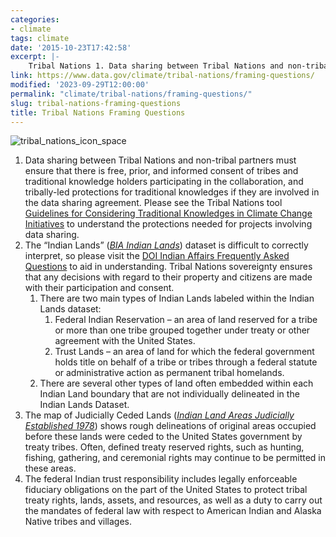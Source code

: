 ```yaml
---
categories:
- climate
tags: climate
date: '2015-10-23T17:42:58'
excerpt: |-
    Tribal Nations 1. Data sharing between Tribal Nations and non-tribal partners must ensure that there is free, prior, and informed consent of tribes and traditional knowledge holders participating in the collaboration, and tribally-led protections for traditional knowledges...
link: https://www.data.gov/climate/tribal-nations/framing-questions/
modified: '2023-09-29T12:00:00'
permalink: "climate/tribal-nations/framing-questions/"
slug: tribal-nations-framing-questions
title: Tribal Nations Framing Questions
---
```


![tribal_nations_icon_space](https://s3-us-gov-west-1.amazonaws.com/cg-0817d6e3-93c4-4de8-8b32-da6919464e61/tribal_icon_alt.png)

1.  Data sharing between Tribal Nations and non-tribal partners must ensure that there is free, prior, and informed consent of tribes and traditional knowledge holders participating in the collaboration, and tribally-led protections for traditional knowledges if they are involved in the data sharing agreement. Please see the Tribal Nations tool [Guidelines for Considering Traditional Knowledges in Climate Change Initiatives](https://toolkit.climate.gov/tool/guidelines-considering-traditional-knowledges-climate-change-initiatives) to understand the protections needed for projects involving data sharing.
2.  The “Indian Lands” ([_BIA Indian Lands_](https://catalog.data.gov/dataset/bia-indian-lands-dataset-indian-lands-of-the-united-states)) dataset is difficult to correctly interpret, so please visit the [DOI Indian Affairs Frequently Asked Questions](https://www.bia.gov/frequently-asked-questions) to aid in understanding. Tribal Nations sovereignty ensures that any decisions with regard to their property and citizens are made with their participation and consent.
    1.  There are two main types of Indian Lands labeled within the Indian Lands dataset:
        1.  Federal Indian Reservation – an area of land reserved for a tribe or more than one tribe grouped together under treaty or other agreement with the United States.
        2.  Trust Lands – an area of land for which the federal government holds title on behalf of a tribe or tribes through a federal statute or administrative action as permanent tribal homelands.
    2.  There are several other types of land often embedded within each Indian Land boundary that are not individually delineated in the Indian Lands Dataset.
3.  The map of Judicially Ceded Lands ([_Indian Land Areas Judicially Established 1978_](https://biamaps.doi.gov/PDF/JudiciallyCededLands_2016_FINAL.pdf)) shows rough delineations of original areas occupied before these lands were ceded to the United States government by treaty tribes. Often, defined treaty reserved rights, such as hunting, fishing, gathering, and ceremonial rights may continue to be permitted in these areas.
4.  The federal Indian trust responsibility includes legally enforceable fiduciary obligations on the part of the United States to protect tribal treaty rights, lands, assets, and resources, as well as a duty to carry out the mandates of federal law with respect to American Indian and Alaska Native tribes and villages.